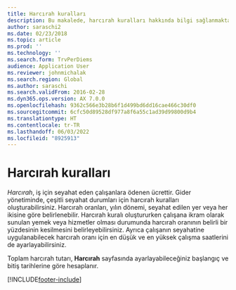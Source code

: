 ```yaml
---
title: Harcırah kuralları
description: Bu makalede, harcırah kuralları hakkında bilgi sağlanmaktadır.
author: saraschi2
ms.date: 02/23/2018
ms.topic: article
ms.prod: ''
ms.technology: ''
ms.search.form: TrvPerDiems
audience: Application User
ms.reviewer: johnmichalak
ms.search.region: Global
ms.author: saraschi
ms.search.validFrom: 2016-02-28
ms.dyn365.ops.version: AX 7.0.0
ms.openlocfilehash: 9362c566e3b28b6f1d499bd6dd16cae466c30df0
ms.sourcegitcommit: 6cfc50d89528df977a8f6a55c1ad39d99800d9b4
ms.translationtype: HT
ms.contentlocale: tr-TR
ms.lasthandoff: 06/03/2022
ms.locfileid: "8925913"
---
```

# <a name="per-diem-rules"></a>Harcırah kuralları

*Harcırah*, iş için seyahat eden çalışanlara ödenen ücrettir. Gider yönetiminde, çeşitli seyahat durumları için harcırah kuralları oluşturabilirsiniz. Harcırah oranları, yılın dönemi, seyahat edilen yer veya her ikisine göre belirlenebilir. Harcırah kuralı oluştururken çalışana ikram olarak sunulan yemek veya hizmetler olması durumunda harcırah oranının belirli bir yüzdesinin kesilmesini belirleyebilirsiniz. Ayrıca çalışanın seyahatine uygulanabilecek harcırah oranı için en düşük ve en yüksek çalışma saatlerini de ayarlayabilirsiniz.

Toplam harcırah tutarı, **Harcırah** sayfasında ayarlayabileceğiniz başlangıç ve bitiş tarihlerine göre hesaplanır.


[!INCLUDE[footer-include](../includes/footer-banner.md)]